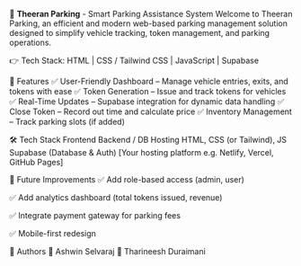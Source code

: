 🚗 **Theeran Parking** - Smart Parking Assistance System
Welcome to Theeran Parking, an efficient and modern web-based parking management solution designed to simplify vehicle tracking, token management, and parking operations.


👉 Tech Stack: HTML | CSS / Tailwind CSS | JavaScript | Supabase

📌 Features
✅ User-Friendly Dashboard – Manage vehicle entries, exits, and tokens with ease
✅ Token Generation – Issue and track tokens for vehicles
✅ Real-Time Updates – Supabase integration for dynamic data handling
✅ Close Token – Record out time and calculate price
✅ Inventory Management – Track parking slots (if added)

🛠 Tech Stack
Frontend	 Backend / DB	Hosting
HTML, CSS (or Tailwind), JS	Supabase (Database & Auth)	[Your hosting platform e.g. Netlify, Vercel, GitHub Pages]


🌟 Future Improvements
✅ Add role-based access (admin, user)

✅ Add analytics dashboard (total tokens issued, revenue)

✅ Integrate payment gateway for parking fees

✅ Mobile-first redesign

🙌 Authors
👤 Ashwin Selvaraj
👤 Tharineesh Duraimani
